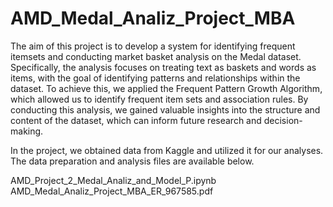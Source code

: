 # AMD_Medal_Analiz_Project_MBA


The aim of this project is to develop a system for identifying frequent itemsets and conducting market basket analysis on the Medal dataset. Specifically, the analysis focuses on treating text as baskets and words as items, with the goal of identifying patterns and relationships within the dataset. To achieve this, we applied the Frequent Pattern Growth Algorithm, which allowed us to identify frequent item sets and association rules. By conducting this analysis, we gained valuable insights into the structure and content of the dataset, which can inform future research and decision-making.


In the project, we obtained data from Kaggle and utilized it for our analyses. The data preparation and analysis files are available below.

AMD_Project_2_Medal_Analiz_and_Model_P.ipynb
AMD_Medal_Analiz_Project_MBA_ER_967585.pdf


